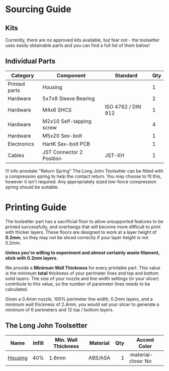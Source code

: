 # Sourcing Guide

## Kits

Currently, there are no approved kits available, but fear not - the toolsetter uses easily obtainable parts and you can find a full list of them below!

<!-- Should update that there is in-fact an LDO kit available at several retailers. -->

## Individual Parts

|**Category**   | **Component**            | **Standard**       | **Qty** |
| ------------- | ------------------------ | ------------------ | --- |
| Printed parts | Housing                  |                    | 1   |
| Hardware      | 5x7x8 Sleeve Bearing     |                    | 2   |
| Hardware      | M4x6 SHCS                | ISO 4762 / DIN 912 | 1   |
| Hardware      | M2x10 Self-tapping screw |                    | 4   |
| Hardware      | M5x20 Sex-bolt           |                    | 1   |
| Electronics   | HartK Sex-bolt PCB       |                    | 1   |
| Cables        | JST Connector 2 Position | JST-XH             | 1   |

!!! info annotate "Return Spring"
    The Long John Toolsetter can be fitted with a compression spring to help the contact return. You may choose to fit this, however it isn't required. Any appropriately sized low-force compression spring should be suitable.

# Printing Guide

The toolsetter part has a sacrificial floor to allow unsupported features to be printed successfully, and overhangs that will become more difficult to print with thicker layers. These floors are designed to work at a layer height of **0.2mm**, so they may not be sliced correctly if your layer height is not 0.2mm.

**Unless you're willing to experiment and almost certainly waste filament, stick with 0.2mm layers.**

We provide a **Minimum Wall Thickness** for every printable part. This value is the minimum **total** thickness of your perimeter lines and top and bottom solid layers. The size of your nozzle and line width settings (in your slicer) contribute to this value, so the number of parameter lines needs to be calculated.

Given a 0.4mm nozzle, 100% perimeter line width, 0.2mm layers, and a minimum wall thickness of 2.4mm, you would set your slicer to generate a _minimum_ of 6 perimeters and 12 top / bottom layers.

## The Long John Toolsetter
| **Name** | **Infill** | **Min. Wall Thickness** | **Material** | **Qty** | **Accent Color** |
|----------|------------|-------------------------|--------------|--------:|----------------------|
| [Housing](https://github.com/MillenniumMachines/Long-John-Toolsetter/blob/main/stls/Housing.stl)               | 40%  | 1.6mm  | ABS/ASA | 1 | :material-close: No |
